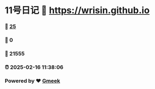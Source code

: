 # 11号日记 :link: https://wrisin.github.io 
### :page_facing_up: [25](https://wrisin.github.io/tag.html) 
### :speech_balloon: 0 
### :hibiscus: 21555 
### :alarm_clock: 2025-02-16 11:38:06 
### Powered by :heart: [Gmeek](https://github.com/Meekdai/Gmeek)
